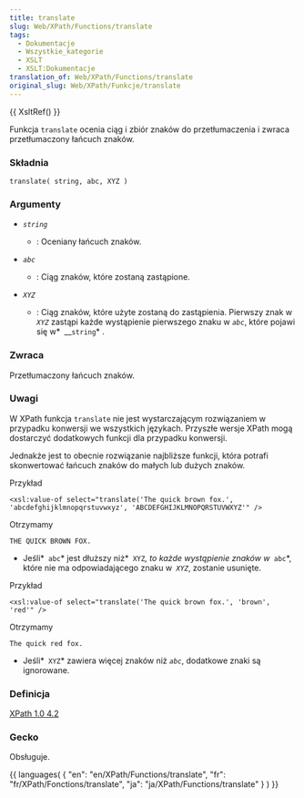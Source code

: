 ```yaml
---
title: translate
slug: Web/XPath/Functions/translate
tags:
  - Dokumentacje
  - Wszystkie_kategorie
  - XSLT
  - XSLT:Dokumentacje
translation_of: Web/XPath/Functions/translate
original_slug: Web/XPath/Funkcje/translate
---
```

{{ XsltRef() }}

Funkcja `translate` ocenia ciąg i zbiór znaków do przetłumaczenia i zwraca przetłumaczony łańcuch znaków.

### Składnia

    translate( string, abc, XYZ )

### Argumenty

- _`string`_
  - : Oceniany łańcuch znaków.

- _`abc`_
  - : Ciąg znaków, które zostaną zastąpione.

- _`XYZ`_
  - : Ciąg znaków, które użyte zostaną do zastąpienia. Pierwszy znak w _`XYZ`_ zastąpi każde wystąpienie pierwszego znaku w _`abc`_, które pojawi się w*` `\_\_`string`* .

### Zwraca

Przetłumaczony łańcuch znaków.

### Uwagi

W XPath funkcja `translate` nie jest wystarczającym rozwiązaniem w przypadku konwersji we wszystkich językach. Przyszłe wersje XPath mogą dostarczyć dodatkowych funkcji dla przypadku konwersji.

Jednakże jest to obecnie rozwiązanie najbliższe funkcji, która potrafi skonwertować łańcuch znaków do małych lub dużych znaków.

Przykład

    <xsl:value-of select="translate('The quick brown fox.', 'abcdefghijklmnopqrstuvwxyz', 'ABCDEFGHIJKLMNOPQRSTUVWXYZ'" />

Otrzymamy

    THE QUICK BROWN FOX.

- Jeśli*` abc`* jest dłuższy niż*` XYZ`*, to każde wystąpienie znaków w*` abc`*, które nie ma odpowiadającego znaku w` `_`XYZ`_, zostanie usunięte.

Przykład

    <xsl:value-of select="translate('The quick brown fox.', 'brown', 'red'" />

Otrzymamy

    The quick red fox.

- Jeśli*` XYZ`* zawiera więcej znaków niż _`abc`_, dodatkowe znaki są ignorowane.

### Definicja

[XPath 1.0 4.2](http://www.w3.org/TR/xpath#function-translate)

### Gecko

Obsługuje.



{{ languages( { "en": "en/XPath/Functions/translate", "fr": "fr/XPath/Fonctions/translate", "ja": "ja/XPath/Functions/translate" } ) }}
